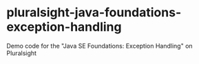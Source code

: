 # pluralsight-java-foundations-exception-handling
Demo code for the "Java SE Foundations: Exception Handling" on Pluralsight
